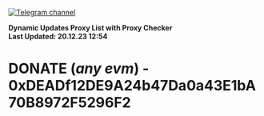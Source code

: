 [![Telegram channel](https://img.shields.io/endpoint?url=https://runkit.io/damiankrawczyk/telegram-badge/branches/master?url=https://t.me/n4z4v0d)](https://t.me/n4z4v0d) 

**Dynamic Updates Proxy List with Proxy Checker**  
**Last Updated: 20.12.23 12:54**

# DONATE (_any evm_) - 0xDEADf12DE9A24b47Da0a43E1bA70B8972F5296F2
